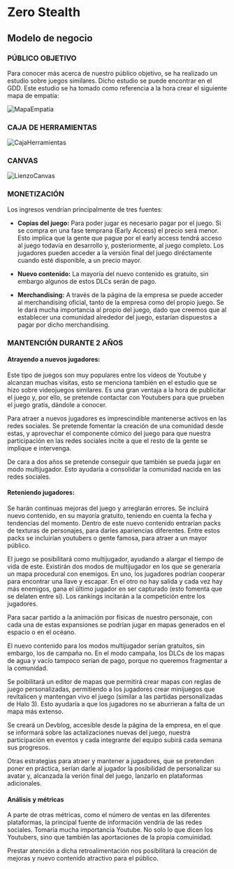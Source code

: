 # Zero Stealth

## Modelo de negocio

### PÚBLICO OBJETIVO

Para conocer más acerca de nuestro público objetivo, se ha realizado un estudio sobre juegos similares. Dicho estudio se puede encontrar en el GDD. Este estudio se ha tomado como referencia a la hora crear el siguiente mapa de empatía:

![MapaEmpatia](https://user-images.githubusercontent.com/43203588/70335645-fb889b80-1847-11ea-8005-e35681f4cc44.png)

### CAJA DE HERRAMIENTAS

![CajaHerramientas](https://user-images.githubusercontent.com/43203588/70335720-22df6880-1848-11ea-8c9c-16a169426484.png)

### CANVAS

![LienzoCanvas](https://user-images.githubusercontent.com/43203588/70335796-473b4500-1848-11ea-9d4b-92dd4c5be396.png)

### MONETIZACIÓN
Los ingresos vendrían principalmente de tres fuentes:

- **Copias del juego:** Para poder jugar es necesario pagar por el juego. Si se compra en una fase temprana (Early Access) el precio será menor. Esto implica que la gente que pague por el early access tendrá acceso al juego todavía en desarrollo y, posteriormente, al juego completo.  Los jugadores pueden acceder a la versión final del juego diréctamente cuando esté disponible, a un precio mayor.

- **Nuevo contenido:** La mayoría del nuevo contenido es gratuito, sin embargo algunos de estos DLCs serán de pago.

- **Merchandising:** A través de la página de la empresa se puede acceder al merchandising oficial, tanto de la empresa como del propio juego. Se le dará mucha importancia al propio del juego, dado que creemos que al establecer una comunidad alrededor del juego, estarían dispuestos a pagar por dicho merchandising.

### MANTENCIÓN DURANTE 2 AÑOS

#### Atrayendo a nuevos jugadores:
Este tipo de juegos son muy populares entre los vídeos de Youtube y alcanzan muchas visitas, esto se menciona también en el estudio que se hizo sobre videojuegos similares. Es una gran ventaja a la hora de publicitar el juego y, por ello, se pretende contactar con Youtubers para que prueben el juego gratis, dándole a conocer.

Para atraer a nuevos jugadores es imprescindible mantenerse activos en las redes sociales. Se pretende fomentar la creación de una comunidad desde estas, y aprovechar el componente cómico del juego para que nuestra participación en las redes sociales incite a que el resto de la gente se implique e intervenga.

De cara a dos años se pretende conseguir que también se pueda jugar en modo multijugador. Esto ayudaría a consolidar la comunidad nacida en las redes sociales.

#### Reteniendo jugadores:
Se harán continuas mejoras del juego y arreglarán errores. Se incluirá nuevo contenido, en su mayoría gratuito, teniendo en cuenta la fecha y tendencias del momento. Dentro de este nuevo contenido entrarían packs de texturas de personajes, para darles apariencias diferentes. Entre estos packs se incluirían youtubers o gente famosa, para atraer a un mayor público. 

El juego se posibilitará como multijugador, ayudando a alargar el tiempo de vida de este. Existirán dos modos de multijugador en los que se generaría un mapa procedural con enemigos. En uno, los jugadores podrían cooperar para encontrar una llave y escapar. En el otro no hay salida y cada vez hay más enemigos, gana el último jugador en ser capturado (esto fomenta que se delaten entre sí). Los rankings incitarán a la competición entre los jugadores. 

Para sacar partido a la animación por físicas de nuestro personaje, con cada una de estas expansiones se podrían jugar en mapas generados en el espacio o en el océano.

El nuevo contenido para los modos multijugador serían gratuitos, sin embargo, los de campaña no. En el modo campaña, los DLCs de los mapas de agua y vacío tampoco serían de pago, porque no queremos fragmentar a la comunidad.

Se poibilitará un editor de mapas que permitirá crear mapas con reglas de juego personalizadas, permitiendo a los jugadores crear minijuegos que revitalicen y mantengan vivo el juego (similar a las partidas personalizadas de Halo 3). Esto ayudaría a que los jugadores no se aburrieran a falta de un mapa más extenso.

Se creará un Devblog, accesible desde la página de la empresa, en el que se informará sobre las actalizaciones nuevas del juego, nuestra participación en eventos y cada integrante del equipo subirá cada semana sus progresos.

Otras estrategias para atraer y mantener a jugadores, que se pretenden poner en práctica, serían darle al jugador la posibilidad de personalizar su avatar y, alcanzada la verión final del juego, lanzarlo en plataformas adicionales.

#### Análisis y métricas
A parte de otras métricas, como el número de ventas en las diferentes plataformas, la principal fuente de información vendría de las redes sociales. Tomaría mucha importancia Youtube. No solo lo que dicen los Youtubers, sino que también las aportaciones de la propia comuinidad.

Prestar atención a dicha retroalimentación nos posibilitará la creación de mejoras y nuevo contenido atractivo para el público.
